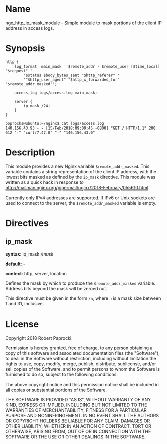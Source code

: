 # Name

ngx_http_ip_mask_module - Simple module to mask portions of the client IP address in access logs.

# Synopsis
```
http {
    log_format  main_mask  '$remote_addr - $remote_user [$time_local] "$request" '
        '$status $body_bytes_sent "$http_referer" '
        '"$http_user_agent" "$http_x_forwarded_for" "$remote_addr_masked"';

    access_log logs/access.log main_mask;

    server {
        ip_mask /24;
    }
}
```

```
poprocks@ubuntu:~/nginx$ cat logs/access.log
140.156.43.93 - - [15/Feb/2018:09:00:45 -0800] "GET / HTTP/1.1" 200 612 "-" "curl/7.47.0" "-" "140.156.43.0"
```

# Description

This module provides a new Nginx variable `$remote_addr_masked`. This variable contains a string representation of the client IP address, with the lowest bits masked as defined by the `ip_mask` directive. This module was written as a quick hack in response to http://mailman.nginx.org/pipermail/nginx/2018-February/055610.html.

Currently only IPv4 addresses are supported. If IPv6 or Unix sockets are used to connect to the server, the `$remote_addr_masked` variable is empty.

# Directives

## ip_mask

**syntax**: ip_mask */mask*

**default**: -

**context**: http, server, location

Defines the mask by which to produce the `$remote_addr_masked` variable. Address bits beyond the mask will be zeroed out.

This directive must be given in the form `/n`, where `n` is a mask size between 1 and 31, inclusive.

# License

Copyright 2018 Robert Paprocki.

Permission is hereby granted, free of charge, to any person obtaining a copy of this software and associated documentation files (the "Software"), to deal in the Software without restriction, including without limitation the rights to use, copy, modify, merge, publish, distribute, sublicense, and/or sell copies of the Software, and to permit persons to whom the Software is furnished to do so, subject to the following conditions:

The above copyright notice and this permission notice shall be included in all copies or substantial portions of the Software.

THE SOFTWARE IS PROVIDED "AS IS", WITHOUT WARRANTY OF ANY KIND, EXPRESS OR IMPLIED, INCLUDING BUT NOT LIMITED TO THE WARRANTIES OF MERCHANTABILITY, FITNESS FOR A PARTICULAR PURPOSE AND NONINFRINGEMENT. IN NO EVENT SHALL THE AUTHORS OR COPYRIGHT HOLDERS BE LIABLE FOR ANY CLAIM, DAMAGES OR OTHER LIABILITY, WHETHER IN AN ACTION OF CONTRACT, TORT OR OTHERWISE, ARISING FROM, OUT OF OR IN CONNECTION WITH THE SOFTWARE OR THE USE OR OTHER DEALINGS IN THE SOFTWARE.
